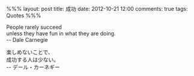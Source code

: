 %%%
layout: post
title: 成功
date: 2012-10-21 12:00
comments: true
tags: Quotes
%%%

People rarely succeed<br />
unless they have fun in what they are doing.<br />
-- Dale Carnegie

楽しめないことで、<br />
成功する人は少ない。<br />
-- デール・カーネギー